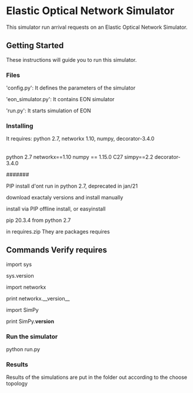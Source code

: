 # Elastic Optical Network Simulator

This simulator run arrival requests on an Elastic Optical Network Simulator.

## Getting Started

These instructions will guide you to run this simulator.

### Files

'config.py': It defines the parameters of the simulator

'eon_simulator.py': It contains EON simulator

'run.py': It starts simulation of EON

### Installing

It requires: python 2.7, networkx 1.10, numpy,
 decorator-3.4.0

######

python 2.7
networkx==1.10
numpy == 1.15.0 C27
simpy==2.2
decorator-3.4.0

#######

PIP install d'ont run in python 2.7, deprecated in jan/21

download exactaly versions and install manually

install via PIP offline install, or easyinstall 

pip 20.3.4 from python 2.7

in requires.zip They are packages requires

## Commands Verify requires

import sys

sys.version

import networkx

print networkx.\_\_version\_\_

import SimPy

print SimPy.__version__



### Run the simulator

python run.py

### Results

Results of the simulations are put in the folder out according to the choose topology

